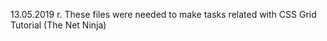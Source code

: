 13.05.2019 r.
These files were needed to make tasks related with CSS Grid Tutorial 
(The Net Ninja)

